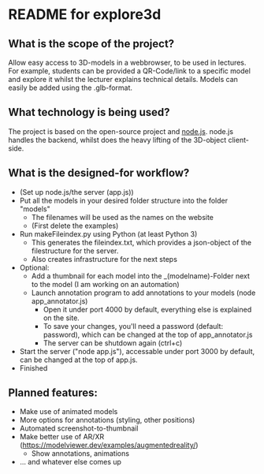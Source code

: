 # README for explore3d

## What is the scope of the project?
Allow easy access to 3D-models in a webbrowser, to be used in lectures. For example, students can be provided a QR-Code/link to a specific model and explore it whilst the lecturer explains technical details.
Models can easily be added using the .glb-format. 

## What technology is being used?
The project is based on the open-source project [<model-viewer>](https://modelviewer.dev/) and [node.js](nodejs.org). node.js handles the backend, whilst <model-viewer> does the heavy lifting of the 3D-object client-side.

## What is the designed-for workflow?
- (Set up node.js/the server (app.js))
- Put all the models in your desired folder structure into the folder "models"
	- The filenames will be used as the names on the website
	- (First delete the examples)
- Run makeFileindex.py using Python (at least Python 3)
	- This generates the fileindex.txt, which provides a json-object of the filestructure for the server.
  	- Also creates infrastructure for the next steps
- Optional:
	- Add a thumbnail for each model into the _(modelname)-Folder next to the model (I am working on an automation)
	- Launch annotation program to add annotations to your models (node app_annotator.js)
		- Open it under port 4000 by default, everything else is explained on the site.
  		- To save your changes, you'll need a password (default: password), which can be changed at the top of app_annotator.js
		- The server can be shutdown again (ctrl+c)
- Start the server ("node app.js"), accessable under port 3000 by default, can be changed at the top of app.js.
- Finished

## Planned features:
- Make use of animated models
- More options for annotations (styling, other positions)
- Automated screenshot-to-thumbnail
- Make better use of AR/XR (https://modelviewer.dev/examples/augmentedreality/)
	- Show annotations, animations
 - ... and whatever else comes up
